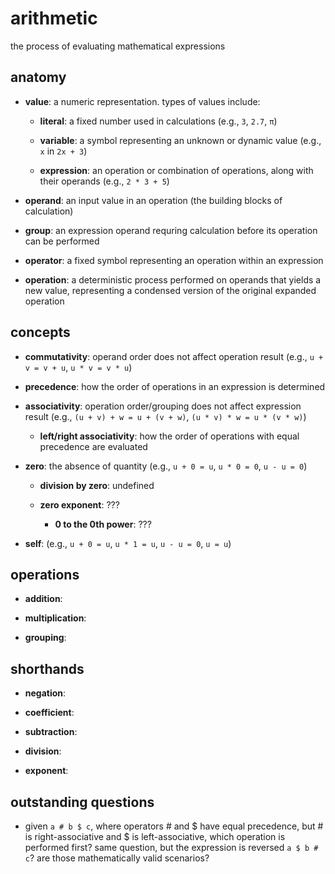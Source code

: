 # arithmetic

the process of evaluating mathematical expressions

## anatomy

- **value**: a numeric representation. types of values include:

  - **literal**: a fixed number used in calculations (e.g., `3`, `2.7`, `π`)
 
  - **variable**: a symbol representing an unknown or dynamic value (e.g., `x` in `2x + 3`)

  - **expression**: an operation or combination of operations, along with their operands  (e.g., `2 * 3 + 5`)
 
- **operand**: an input value in an operation (the building blocks of calculation)

- **group**: an expression operand requring calculation before its operation can be performed

- **operator**: a fixed symbol representing an operation within an expression

- **operation**: a deterministic process performed on operands that yields a new value, representing a condensed version of the original expanded operation

## concepts

- **commutativity**: operand order does not affect operation result (e.g., `u + v = v + u`, `u * v = v * u`)

- **precedence**: how the order of operations in an expression is determined

- **associativity**: operation order/grouping does not affect expression result (e.g., `(u + v) + w = u + (v + w)`, `(u * v) * w = u * (v * w)`)

  - **left/right associativity**: how the order of operations with equal precedence are evaluated

- **zero**: the absence of quantity (e.g., `u + 0 = u`, `u * 0 = 0`, `u - u = 0`)

  - **division by zero**: undefined
 
  - **zero exponent**: ???

    - **0 to the 0th power**: ???

- **self**: (e.g., `u + 0 = u`, `u * 1 = u`, `u - u = 0`, `u = u`)

## operations

- **addition**: <todo>

- **multiplication**: <todo>

- **grouping**: <todo>

## shorthands 

- **negation**: <todo>

- **coefficient**: <todo>

- **subtraction**: <todo>

- **division**: <todo>

- **exponent**: <todo>

## outstanding questions

- given `a # b $ c`, where operators # and $ have equal precedence, but # is right-associative and $ is left-associative, which operation is performed first? same question, but the expression is reversed `a $ b # c`? are those mathematically valid scenarios?


